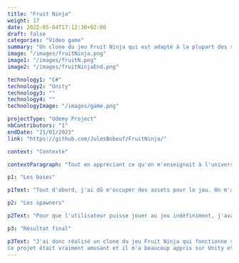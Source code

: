 ```yaml
---
title: "Fruit Ninja"
weight: 17
date: 2022-05-04T17:12:30+02:00
draft: false
categories: "Video game"
summary: "Un clone du jeu Fruit Ninja qui est adapté à la plupart des systèmes d'exploitation."
image: "/images/fruitNinja.png"
image1: "/images/fruitN.png"
image2: "/images/fruitNinjaEnd.png"

technology1: "C#"
technology2: "Unity"
technology3: ""
technology4: ""
technologyImage: "/images/game.png"

projectType: "Udemy Project"
nbContributors: "1"
endDate: "21/01/2023"
link: "https://github.com/JulesBobeuf/FruitNinja/"

context: "Contexte"

contextParagraph: "Tout en appréciant ce qu'on m'enseignait à l'université, j'ai décidé d'acquérir des compétences aussi par moi-même. J'ai acheté des cours Udemy pour m'aider dans cet objectif car c'était la meilleure option qui se présentait pour moi. L'un des cours que j'ai achetés nous a fait programmer un clone de Fruit Ninja avec Unity. C'est de là où vient ce projet."

p1: "Les bases"

p1Text: "Tout d'abord, j'ai dû m'occuper des assets pour le jeu. On m'a fourni des fichiers Blender pour chaque fruit ainsi que la bombe. J'ai programmé une classe pour eux ainsi que des 'prefabs' : je leur ai donné un RigidBody 2D comme ainsi qu'un Collider 2D afin de pouvoir les couper plus tard. Je pouvais donc réutiliser les mêmes fruits encore et encore. J'ai également créé le code des bombes afin qu'elles arrêtent le jeu si l'utilisateur interagit avec elles. Ensuite, j'ai fait une lame qui a été placée sur la souris de l'utilisateur. J'ai pu réaliser cette lame avec une simple configuration RigidBody 2D / Collider et un Trail Renderer pour afficher la lame avec une belle animation. Grâce à quelques scripts back-end pour gérer le jeu, J'avais déjà la plupart en état de marche."

p2: "Les spawners"

p2Text: "Pour que l'utilisateur puisse jouer au jeu indéfiniment, j'avais besoin d'implémenter des spawners pour que le jeu soit infini. J'ai créé cette fonctionnalité en utilisant de simples GameObjects et beaucoup de code back-end. Toutes les X frame, un spawner fera apparaître un objet et le lancera à une vitesse aléatoire. Cela garantit l'utilisateur que le jeu est sans fin, tant qu'il ne touche pas de bombe."

p3: "Résultat final"

p3Text: "J'ai donc réalisé un clone du jeu Fruit Ninja qui fonctionne sur toutes les plateformes grâce à Unity. Le jeu possède toutes les fonctionnalités de base : le score ainsi que le meilleur score, un menu, plusieurs fruits qui donnent tous un nombre de points différent... 
Ce projet était vraiment amusant et il m'a beaucoup appris sur Unity et C#, tout en me donnant vraiment envie de faire plus de projets avec ces outils."
---
```

